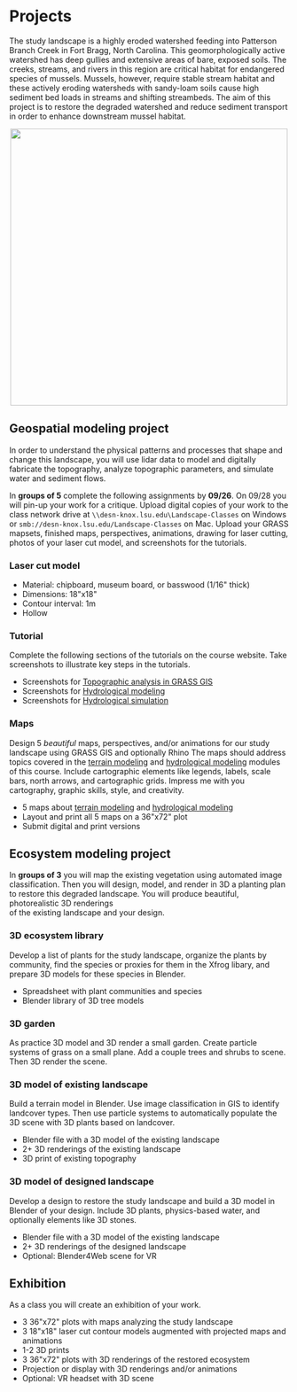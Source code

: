 # Projects
The study landscape is a highly eroded watershed
feeding into Patterson Branch Creek in Fort Bragg, North Carolina.
This geomorphologically active watershed has deep gullies and
extensive areas of bare, exposed soils.
The creeks, streams, and rivers in this region are critical habitat
for endangered species of mussels.
Mussels, however, require stable stream habitat
and these actively eroding watersheds with sandy-loam soils
cause high sediment bed loads in streams and shifting streambeds.
The aim of this project is to restore the degraded watershed
and reduce sediment transport  
in order to enhance downstream mussel habitat.

<p align="center"><img src="images/student_gardens/lott_garden_1.png" height="500"></p>

## Geospatial modeling project
In order to understand the physical patterns and processes
that shape and change this landscape,
you will use lidar data to
model and digitally fabricate the topography,
analyze topographic parameters,
and simulate water and sediment flows.

In **groups of 5** complete the following assignments by **09/26**.
On 09/28 you will pin-up your work for a critique.
Upload digital copies of your work to the class network drive
at `\\desn-knox.lsu.edu\Landscape-Classes` on Windows
or `smb://desn-knox.lsu.edu/Landscape-Classes` on Mac.
Upload your GRASS mapsets, finished maps, perspectives, animations,
drawing for laser cutting, photos of your laser cut model,
and screenshots for the tutorials.

### Laser cut model
* Material: chipboard, museum board, or basswood (1/16" thick)
* Dimensions: 18"x18"
* Contour interval: 1m
* Hollow

### Tutorial
Complete the following sections of the tutorials on the course website.
Take screenshots to illustrate key steps in the tutorials.
* Screenshots for [Topographic analysis in GRASS GIS](README.md#topographic-analysis-in-grass-gis)
* Screenshots for [Hydrological modeling](README.md#hydrological-modeling)
* Screenshots for [Hydrological simulation](README.md#hydrological-simulation)

### Maps
Design 5 *beautiful* maps, perspectives, and/or animations
for our study landscape
using GRASS GIS and optionally Rhino
The maps should address topics covered in the
[terrain modeling](README.md#terrain-modeling)
and [hydrological modeling](README.md#hydrological-modeling)
modules of this course.
Include cartographic elements like legends, labels, scale bars, north arrows,
and cartographic grids.
Impress me with you cartography, graphic skills, style, and creativity.
* 5 maps about [terrain modeling](README.md#terrain-modeling)
and [hydrological modeling](README.md#hydrological-modeling)
* Layout and print all 5 maps on a 36"x72" plot
* Submit digital and print versions

## Ecosystem modeling project
In **groups of 3** you will
map the existing vegetation
using automated image classification.
Then you will design, model, and render in 3D
a planting plan to restore this degraded landscape.
You will produce beautiful, photorealistic 3D renderings  
of the existing landscape and your design.

### 3D ecosystem library
Develop a list of plants for the study landscape,
organize the plants by community,
find the species or proxies for them in the Xfrog libary,
and prepare 3D models for these species in Blender.
* Spreadsheet with plant communities and species
* Blender library of 3D tree models

### 3D garden
As practice 3D model and 3D render a small garden.
Create particle systems of grass on a small plane.
Add a couple trees and shrubs to scene.
Then 3D render the scene.

### 3D model of existing landscape
Build a terrain model in Blender.
Use image classification in GIS to identify landcover types.
Then use particle systems to automatically populate
the 3D scene with 3D plants based on landcover.
* Blender file with a 3D model of the existing landscape
* 2+ 3D renderings of the existing landscape
* 3D print of existing topography

### 3D model of designed landscape
Develop a design to restore the study landscape
and build a 3D model in Blender of your design.
Include 3D plants, physics-based water,
and optionally elements like 3D stones.
* Blender file with a 3D model of the existing landscape
* 2+ 3D renderings of the designed landscape
* Optional: Blender4Web scene for VR

## Exhibition
As a class you will create an exhibition of your work.
* 3 36"x72" plots with maps analyzing the study landscape
* 3 18"x18" laser cut contour models augmented with projected maps and animations
* 1-2 3D prints
* 3 36"x72" plots with 3D renderings of the restored ecosystem
* Projection or display with 3D renderings and/or animations
* Optional: VR headset with 3D scene
